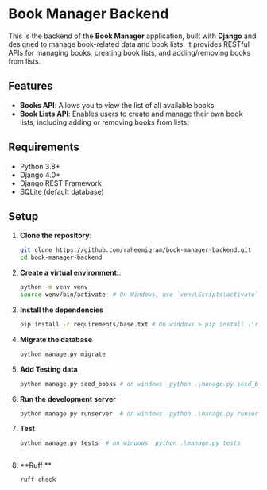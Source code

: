 # Book Manager Backend

This is the backend of the **Book Manager** application, built with **Django** and designed to manage book-related data and book lists. It provides RESTful APIs for managing books, creating book lists, and adding/removing books from lists.

## Features

- **Books API**: Allows you to view the list of all available books.
- **Book Lists API**: Enables users to create and manage their own book lists, including adding or removing books from lists.
## Requirements

- Python 3.8+
- Django 4.0+
- Django REST Framework
- SQLite (default database)

## Setup

1. **Clone the repository**:

   ```bash
   git clone https://github.com/raheemiqram/book-manager-backend.git
   cd book-manager-backend

2. **Create a virtual environment:**:

   ```bash
   python -m venv venv
   source venv/bin/activate  # On Windows, use `venv\Scripts\activate`

3. **Install the dependencies**
    ```bash
   pip install -r requirements/base.txt # On windows > pip install .\requirements\base.txt
   
4. **Migrate the database**
    ```bash
   python manage.py migrate
   
5. **Add Testing data**
    ```bash
   python manage.py seed_books # on windows  python .\manage.py seed_books

6. **Run the development server**
    ```bash
   python manage.py runserver  # on windows  python .\manage.py runserver


7. **Test**
    ```bash
   python manage.py tests  # on windows  python .\manage.py tests

   

8. **Ruff **
    ```bash
   ruff check